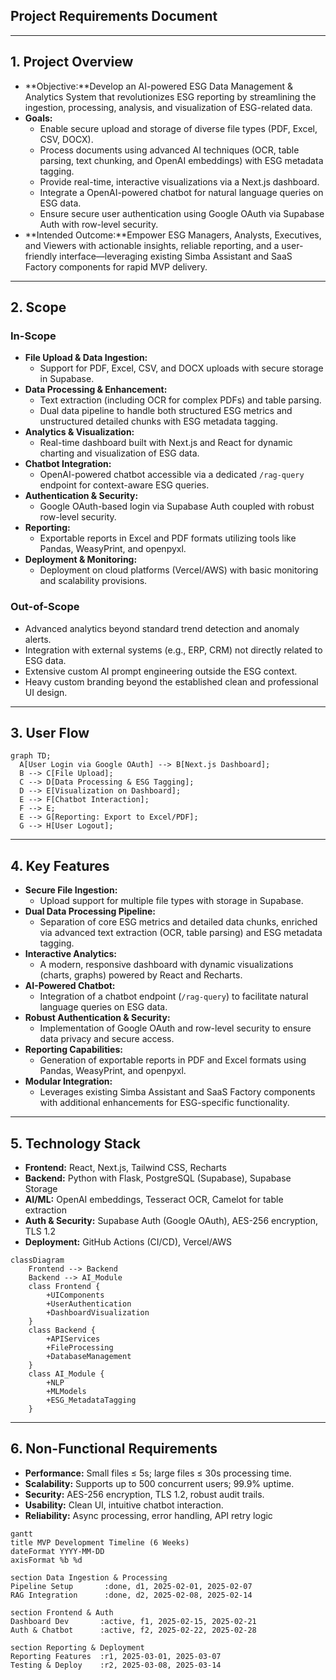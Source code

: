 
## Project Requirements Document

---

## 1. Project Overview

- **Objective:**Develop an AI-powered ESG Data Management & Analytics System that revolutionizes ESG reporting by streamlining the ingestion, processing, analysis, and visualization of ESG-related data.
- **Goals:**
    - Enable secure upload and storage of diverse file types (PDF, Excel, CSV, DOCX).
    - Process documents using advanced AI techniques (OCR, table parsing, text chunking, and OpenAI embeddings) with ESG metadata tagging.
    - Provide real-time, interactive visualizations via a Next.js dashboard.
    - Integrate a OpenAI-powered chatbot for natural language queries on ESG data.
    - Ensure secure user authentication using Google OAuth via Supabase Auth with row-level security.
- **Intended Outcome:**Empower ESG Managers, Analysts, Executives, and Viewers with actionable insights, reliable reporting, and a user-friendly interface—leveraging existing Simba Assistant and SaaS Factory components for rapid MVP delivery.

---

## 2. Scope

### In-Scope

- **File Upload & Data Ingestion:**
    - Support for PDF, Excel, CSV, and DOCX uploads with secure storage in Supabase.
- **Data Processing & Enhancement:**
    - Text extraction (including OCR for complex PDFs) and table parsing.
    - Dual data pipeline to handle both structured ESG metrics and unstructured detailed chunks with ESG metadata tagging.
- **Analytics & Visualization:**
    - Real-time dashboard built with Next.js and React for dynamic charting and visualization of ESG data.
- **Chatbot Integration:**
    - OpenAI-powered chatbot accessible via a dedicated `/rag-query` endpoint for context-aware ESG queries.
- **Authentication & Security:**
    - Google OAuth-based login via Supabase Auth coupled with robust row-level security.
- **Reporting:**
    - Exportable reports in Excel and PDF formats utilizing tools like Pandas, WeasyPrint, and openpyxl.
- **Deployment & Monitoring:**
    - Deployment on cloud platforms (Vercel/AWS) with basic monitoring and scalability provisions.

### Out-of-Scope

- Advanced analytics beyond standard trend detection and anomaly alerts.
- Integration with external systems (e.g., ERP, CRM) not directly related to ESG data.
- Extensive custom AI prompt engineering outside the ESG context.
- Heavy custom branding beyond the established clean and professional UI design.

---

## 3. User Flow

```mermaid
graph TD;
  A[User Login via Google OAuth] --> B[Next.js Dashboard];
  B --> C[File Upload];
  C --> D[Data Processing & ESG Tagging];
  D --> E[Visualization on Dashboard];
  E --> F[Chatbot Interaction];
  F --> E;
  E --> G[Reporting: Export to Excel/PDF];
  G --> H[User Logout];

```

---

## 4. Key Features

- **Secure File Ingestion:**
    - Upload support for multiple file types with storage in Supabase.
- **Dual Data Processing Pipeline:**
    - Separation of core ESG metrics and detailed data chunks, enriched via advanced text extraction (OCR, table parsing) and ESG metadata tagging.
- **Interactive Analytics:**
    - A modern, responsive dashboard with dynamic visualizations (charts, graphs) powered by React and Recharts.
- **AI-Powered Chatbot:**
    - Integration of a chatbot endpoint (`/rag-query`) to facilitate natural language queries on ESG data.
- **Robust Authentication & Security:**
    - Implementation of Google OAuth and row-level security to ensure data privacy and secure access.
- **Reporting Capabilities:**
    - Generation of exportable reports in PDF and Excel formats using Pandas, WeasyPrint, and openpyxl.
- **Modular Integration:**
    - Leverages existing Simba Assistant and SaaS Factory components with additional enhancements for ESG-specific functionality.

---

## 5. Technology Stack

- **Frontend:** React, Next.js, Tailwind CSS, Recharts
- **Backend:** Python with Flask, PostgreSQL (Supabase), Supabase Storage
- **AI/ML:** OpenAI embeddings, Tesseract OCR, Camelot for table extraction
- **Auth & Security:** Supabase Auth (Google OAuth), AES-256 encryption, TLS 1.2
- **Deployment:** GitHub Actions (CI/CD), Vercel/AWS

```mermaid
classDiagram
    Frontend --> Backend
    Backend --> AI_Module
    class Frontend {
        +UIComponents
        +UserAuthentication
        +DashboardVisualization
    }
    class Backend {
        +APIServices
        +FileProcessing
        +DatabaseManagement
    }
    class AI_Module {
        +NLP
        +MLModels
        +ESG_MetadataTagging
    }

```

---

## 6. Non-Functional Requirements

- **Performance:** Small files ≤ 5s; large files ≤ 30s processing time.
- **Scalability:** Supports up to 500 concurrent users; 99.9% uptime.
- **Security:** AES-256 encryption, TLS 1.2, robust audit trails.
- **Usability:** Clean UI, intuitive chatbot interaction.
- **Reliability:** Async processing, error handling, API retry logic

```mermaid
gantt
title MVP Development Timeline (6 Weeks)
dateFormat YYYY-MM-DD
axisFormat %b %d

section Data Ingestion & Processing
Pipeline Setup       :done, d1, 2025-02-01, 2025-02-07
RAG Integration      :done, d2, 2025-02-08, 2025-02-14

section Frontend & Auth
Dashboard Dev       :active, f1, 2025-02-15, 2025-02-21
Auth & Chatbot      :active, f2, 2025-02-22, 2025-02-28

section Reporting & Deployment
Reporting Features  :r1, 2025-03-01, 2025-03-07
Testing & Deploy    :r2, 2025-03-08, 2025-03-14

```